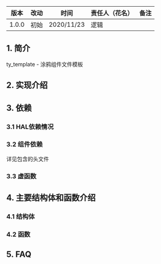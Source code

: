 
版本 | 改动 | 时间 | 责任人（花名） | 备注
--- | --- | --- | --- | ---
1.0.0 | 初始 | 2020/11/23 | 逻辑 |



## 1. 简介

ty_template - 涂鸦组件文件模板


## 2. 实现介绍


## 3. 依赖
### 3.1 HAL依赖情况

### 3.2 组件依赖

详见包含的头文件

### 3.3 虚函数


## 4. 主要结构体和函数介绍
### 4.1 结构体

### 4.2 函数


## 5. FAQ
